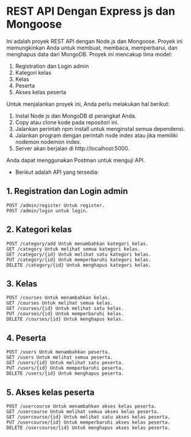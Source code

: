 # REST API Dengan Express js dan Mongoose
Ini adalah proyek REST API dengan Node.js dan Mongoose. Proyek ini memungkinkan Anda untuk membuat, membaca, memperbarui, dan menghapus data dari MongoDB. Proyek ini mencakup lima model:
1. Registration dan Login admin
2. Kategori kelas
3. Kelas
4. Peserta
5. Akses kelas peserta

Untuk menjalankan proyek ini, Anda perlu melakukan hal berikut:
1. Instal Node js dan MongoDB di perangkat Anda.
2. Copy atau clone kode pada repositori ini.
3. Jalankan perintah npm install untuk menginstal semua dependensi.
4. Jalankan program dengan perintah node index atau jika memiliki nodemon nodemon index.
5. Server akan berjalan di http://localhost:5000.

Anda dapat menggunakan Postman untuk menguji API. 
- Berikut adalah API yang tersedia:
## 1. Registration dan Login admin
    POST /admin/register Untuk register.
    POST /admin/login untuk login.
## 2. Kategori kelas
    POST /category/add Untuk menambahkan kategori kelas.
    GET /category Untuk melihat semua kategori kelas.
    GET /category/{id} Untuk melihat satu kategori kelas.
    PUT /category/{id} Untuk memperbaruhi kategori kelas.
    DELETE /category/{id} Untuk menghapus kategori kelas.
## 3. Kelas
    POST /courses Untuk menambahkan kelas.
    GET /courses Untuk melihat semua kelas.
    GET /courses/{id} Untuk melihat satu kelas.
    PUT /courses/{id} Untuk memperbaruhi kelas.
    DELETE /courses/{id} Untuk menghapus kelas.
## 4. Peserta
    POST /users Untuk menambahkan peserta.
    GET /users Untuk melihat semua peserta.
    GET /users/{id} Untuk melihat satu peserta.
    PUT /users/{id} Untuk memperbaruhi peserta.
    DELETE /users/{id} Untuk menghapus peserta.
## 5. Akses kelas peserta
    POST /usercourse Untuk menambahkan akses kelas peserta.
    GET /usercourse Untuk melihat semua akses kelas peserta.
    GET /usercourse/{id} Untuk melihat satu akses kelas peserta.
    PUT /usercourse/{id} Untuk memperbaruhi akses kelas peserta.
    DELETE /usercourse/{id} Untuk menghapus akses kelas peserta.
    

    
    
